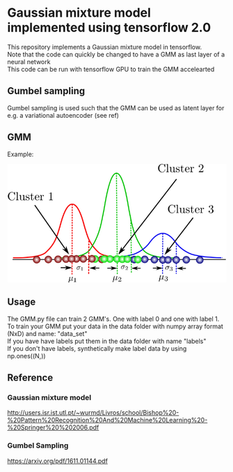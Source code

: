 # Gaussian mixture model implemented using tensorflow 2.0

This repository implements a Gaussian mixture model in tensorflow.<br>
Note that the code can quickly be changed to have a GMM as last layer of a neural network<br>
This code can be run with tensorflow GPU to train the GMM accelearted
## Gumbel sampling
Gumbel sampling is used such that the GMM can be used as latent layer for e.g. a variational autoencoder (see ref)

## GMM
Example:

<img src="images/GMM.png" width="600"></img>
## Usage
The GMM.py file can train 2 GMM's. One with label 0 and one with label 1.<br>
To train your GMM put your data in the data folder with numpy array format (NxD) and name: "data_set"<br>
If you have have labels put them in the data folder with name "labels" <br>
If you don't have labels, synthetically make label data by using np.ones((N,))<br>


## Reference
### Gaussian mixture model
http://users.isr.ist.utl.pt/~wurmd/Livros/school/Bishop%20-%20Pattern%20Recognition%20And%20Machine%20Learning%20-%20Springer%20%202006.pdf
### Gumbel Sampling
https://arxiv.org/pdf/1611.01144.pdf
